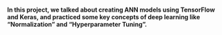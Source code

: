 <h4>In this project, we talked about creating ANN models using TensorFlow and Keras, and practiced some key concepts of deep learning like “Normalization” and “Hyperparameter Tuning”.<h4>

